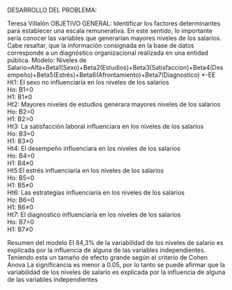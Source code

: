 DESARROLLO DEL PROBLEMA: 

Teresa Villalón
OBJETIVO GENERAL: Identificar los factores determinantes para establecer una escala remunerativa. En este sentido, lo importante sería conocer las variables que generarían mayores niveles de los salarios. Cabe resaltar, que la información consignada en la base de datos corresponde a un diagnóstico organizacional realizada en una entidad pública.
Modelo:
 Niveles de Salario=Alfa+Beta1(Sexo)+Beta2(Estudios)+Beta3(Satisfaccion)+Beta4(Desempeño)+Beta5(Estrés)+Beta6(Afrontamiento)+Beta7(Diagnostico) *-EE
Ht1: El sexo no influenciaría en los niveles de los salarios	 
Ho: B1=0	 	 	 	 	 
H1: B1≠0	 	 	 	 	 
Ht2: Mayores niveles de estudios generara mayores  niveles de los salarios
Ho: B2=0	 	 	 	 	 
H1: B2>0	 	 	 	 	 
Ht3: La satisfacción laboral influenciara en los niveles de los salarios	 
Ho: B3=0	 	 	 	 	 
H1: B3≠0	 	 	 	 	 
Ht4: El desempeño influenciara en los niveles de los salarios	 
Ho: B4=0	 	 	 	 	 
H1: B4≠0	 	 	 	 	 
Ht5:El  estrés influenciaría en los niveles de los salarios	 	 
Ho: B5=0	 	 	 	 	 
H1: B5≠0		 	 	 	 
Ht6: Las estrategias  influenciaría en los niveles de los salarios	 
Ho: B6=0	 	 	 	 	 
H1: B6≠0	 	 	 	 	 
Ht7: El diagnostico  influenciaría en los niveles de los salarios	 
Ho: B7=0	 	 	 	 	 
H1: B7≠0	 	 	 	 	 

Resumen del modelo 
El 84,3% de la variabilidad de los niveles de salario es explicada por la influencia de alguna de las variables independientes. Teniendo esta un tamaño de efecto grande según el criterio de Cohen
Anova 
La significancia es menor a 0.05, por lo tanto se puede afirmar que la variabilidad de los niveles de salario es explicada por la influencia de alguna de las variables independientes
